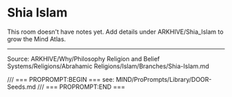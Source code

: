 # Shia Islam

This room doesn't have notes yet. Add details under ARKHIVE/Shia_Islam to grow the Mind Atlas.

---
Source: ARKHIVE/Why/Philosophy Religion and Belief Systems/Religions/Abrahamic Religions/Islam/Branches/Shia-Islam.md

/// === PROPROMPT:BEGIN ===
see: MIND/ProPrompts/Library/DOOR-Seeds.md
/// === PROPROMPT:END ===
